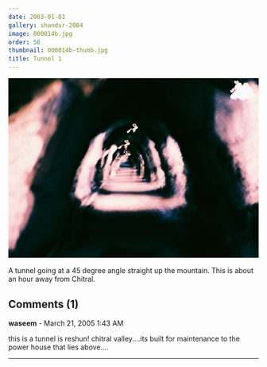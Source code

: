 ```yaml
---
date: 2003-01-01
gallery: shandur-2004
image: 000014b.jpg
order: 58
thumbnail: 000014b-thumb.jpg
title: Tunnel 1
---
```


![Tunnel 1](./000014b.jpg)

A tunnel going at a 45 degree angle straight up the mountain. This is about an hour away from Chitral.

<div id="comments">

## Comments (1)

**waseem** - March 21, 2005  1:43 AM

this is a tunnel is reshun! chitral valley....its built for maintenance to the power house that lies above....

---

</div>